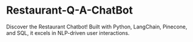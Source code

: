 # Restaurant-Q-A-ChatBot
 Discover the Restaurant Chatbot! Built with Python, LangChain, Pinecone, and SQL, it excels in NLP-driven user interactions.

